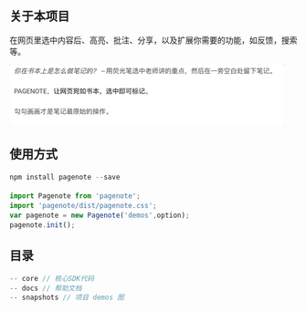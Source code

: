 ## 关于本项目
在网页里选中内容后、高亮、批注、分享，以及扩展你需要的功能，如反馈，搜索等。

![demo](./snapshots/pagenote.gif)

## 使用方式
```javascript
npm install pagenote --save

import Pagenote from 'pagenote';
import 'pagenote/dist/pagenote.css';
var pagenote = new Pagenote('demos',option);
pagenote.init();
```

## 目录
```javascript
-- core // 核心SDK代码
-- docs // 帮助文档
-- snapshots // 项目 demos 图
```
